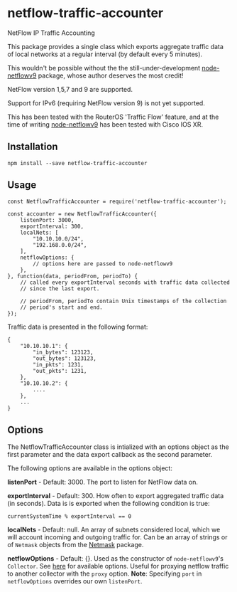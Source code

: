 # netflow-traffic-accounter

NetFlow IP Traffic Accounting

This package provides a single class which exports aggregate traffic data of
local networks at a regular interval (by default every 5 minutes).

This wouldn't be possible without the the still-under-development
[node-netflowv9](https://github.com/delian/node-netflowv9) package, whose
author deserves the most credit!

NetFlow version 1,5,7 and 9 are supported.

Support for IPv6 (requiring NetFlow version 9) is not yet supported.

This has been tested with the RouterOS 'Traffic Flow' feature, and at the time
of writing [node-netflowv9](https://github.com/delian/node-netflowv9) has been
tested with Cisco IOS XR.

## Installation
    npm install --save netflow-traffic-accounter

## Usage
    const NetflowTrafficAccounter = require('netflow-traffic-accounter');

    const accounter = new NetflowTrafficAccounter({
        listenPort: 3000,
        exportInterval: 300,
        localNets: [
            "10.10.10.0/24",
            "192.168.0.0/24",
        ],
        netflowOptions: {
            // options here are passed to node-netflowv9
        },
    }, function(data, periodFrom, periodTo) {
        // called every exportInterval seconds with traffic data collected
        // since the last export.

        // periodFrom, periodTo contain Unix timestamps of the collection
        // period's start and end.
    });

Traffic data is presented in the following format:

    {
        "10.10.10.1": {
            "in_bytes": 123123,
            "out_bytes": 123123,
            "in_pkts": 1231,
            "out_pkts": 1231,
        },
        "10.10.10.2": {
            ....
        },
        ...
    }

## Options

The NetflowTrafficAccounter class is intialized with an options object as the
first parameter and the data export callback as the second parameter.

The following options are available in the options object:

**listenPort** - Default: 3000. The port to listen for NetFlow data on.

**exportInterval** - Default: 300. How often to export aggregated traffic data
(in seconds). Data is is exported when the following condition is true:

    currentSystemTime % exportInterval == 0

**localNets** - Default: null. An array of subnets considered local, which we
will account incoming and outgoing traffic for. Can be an array of strings or
of `Netmask` objects from the [Netmask](https://github.com/rs/node-netmask)
package.

**netflowOptions** - Default: {}. Used as the constructor of `node-netflowv9`'s
`Collector`. See [here](https://github.com/delian/node-netflowv9#Options) for
available options. Useful for proxying netflow traffic to another collector with
the `proxy` option. **Note**: Specifying `port` in `netflowOptions` overrides
our own `listenPort`.
